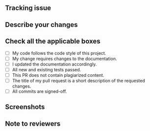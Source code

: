 <!--
Thank you for sending the PR! 
Please fill the applicable details below
Happy contributing!
-->

## Tracking issue

<!-- If your PR fixes an open issue, use `Closes #999` to link your PR with the issue. #999 stands for the issue number you are fixing -->

<!-- Remove this section if not applicable -->

<!-- Example: Closes #31 -->

## Describe your changes

<!-- List all the proposed changes in your PR -->

<!-- Mark all the applicable boxes. To mark the box as done follow the following conventions -->
<!--
[x] - Correct; marked as done
[X] - Correct; marked as done
[ ] - Not correct; marked as **not** done
-->

## Check all the applicable boxes <!-- Follow the above conventions to check the box -->

- [ ] My code follows the code style of this project.
- [ ] My change requires changes to the documentation.
- [ ] I updated the documentation accordingly.
- [ ] All new and existing tests passed.
- [ ] This PR does not contain plagiarized content.
- [ ] The title of my pull request is a short description of the requested changes.
- [ ] All commits are signed-off.

## Screenshots

<!-- Add all the screenshots which support your changes -->

## Note to reviewers

<!-- Add notes to reviewers if applicable -->
